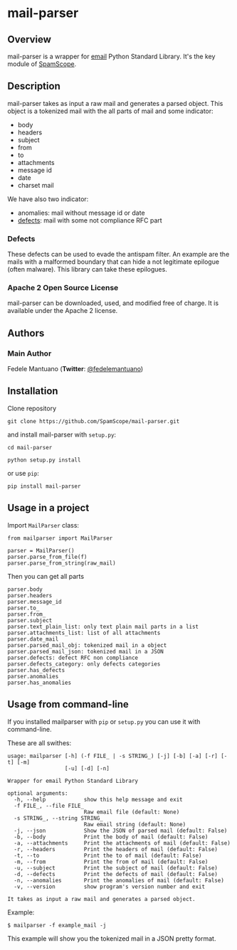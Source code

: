 # mail-parser

## Overview

mail-parser is a wrapper for [email](https://docs.python.org/2/library/email.message.html) Python Standard Library. It's the key module of [SpamScope](https://github.com/SpamScope/spamscope).

## Description

mail-parser takes as input a raw mail and generates a parsed object. This object is a tokenized mail with the all parts of mail and some indicator:
  - body
  - headers
  - subject
  - from
  - to
  - attachments
  - message id
  - date
  - charset mail

We have also two indicator:
  - anomalies: mail without message id or date
  - [defects](https://docs.python.org/2/library/email.message.html#email.message.Message.defects): mail with some not compliance RFC part

### Defects
These defects can be used to evade the antispam filter. An example are the mails with a malformed boundary that can hide a not legitimate epilogue (often malware).
This library can take these epilogues.


### Apache 2 Open Source License
mail-parser can be downloaded, used, and modified free of charge. It is available under the Apache 2 license.


## Authors

### Main Author
Fedele Mantuano (**Twitter**: [@fedelemantuano](https://twitter.com/fedelemantuano))


## Installation

Clone repository

```
git clone https://github.com/SpamScope/mail-parser.git
```

and install mail-parser with `setup.py`:

```
cd mail-parser

python setup.py install
```

or use `pip`:

```
pip install mail-parser
```

## Usage in a project

Import `MailParser` class:

```
from mailparser import MailParser

parser = MailParser()
parser.parse_from_file(f)
parser.parse_from_string(raw_mail)
```

Then you can get all parts

```
parser.body
parser.headers
parser.message_id
parser.to_
parser.from_
parser.subject
parser.text_plain_list: only text plain mail parts in a list
parser.attachments_list: list of all attachments
parser.date_mail
parser.parsed_mail_obj: tokenized mail in a object
parser.parsed_mail_json: tokenized mail in a JSON
parser.defects: defect RFC non compliance
parser.defects_category: only defects categories
parser.has_defects
parser.anomalies
parser.has_anomalies
```

## Usage from command-line

If you installed mailparser with `pip` or `setup.py` you can use it with command-line.

These are all swithes:

```
usage: mailparser [-h] (-f FILE_ | -s STRING_) [-j] [-b] [-a] [-r] [-t] [-m]
                  [-u] [-d] [-n]

Wrapper for email Python Standard Library

optional arguments:
  -h, --help            show this help message and exit
  -f FILE_, --file FILE_
                        Raw email file (default: None)
  -s STRING_, --string STRING_
                        Raw email string (default: None)
  -j, --json            Show the JSON of parsed mail (default: False)
  -b, --body            Print the body of mail (default: False)
  -a, --attachments     Print the attachments of mail (default: False)
  -r, --headers         Print the headers of mail (default: False)
  -t, --to              Print the to of mail (default: False)
  -m, --from            Print the from of mail (default: False)
  -u, --subject         Print the subject of mail (default: False)
  -d, --defects         Print the defects of mail (default: False)
  -n, --anomalies       Print the anomalies of mail (default: False)
  -v, --version         show program's version number and exit

It takes as input a raw mail and generates a parsed object.
```

Example:

```shell
$ mailparser -f example_mail -j
```

This example will show you the tokenized mail in a JSON pretty format.
